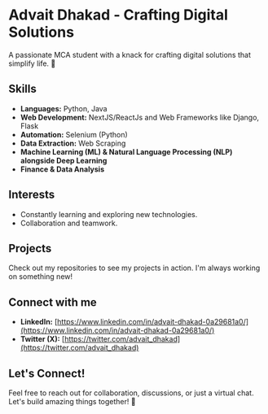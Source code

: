 
# Advait Dhakad - Crafting Digital Solutions

A passionate MCA student with a knack for crafting digital solutions that simplify life. 🚀

## Skills

*   **Languages:** Python, Java
*   **Web Development:** NextJS/ReactJs and Web Frameworks like Django, Flask
*   **Automation:** Selenium (Python)
*   **Data Extraction:** Web Scraping
*   **Machine Learning (ML) & Natural Language Processing (NLP) alongside Deep Learning**
*   **Finance & Data Analysis**

## Interests

*   Constantly learning and exploring new technologies.
*   Collaboration and teamwork.

## Projects

Check out my repositories to see my projects in action.  I'm always working on something new!

## Connect with me

*   **LinkedIn:** [https://www.linkedin.com/in/advait-dhakad-0a29681a0/](https://www.linkedin.com/in/advait-dhakad-0a29681a0/)
*   **Twitter (X):** [https://twitter.com/advait_dhakad](https://twitter.com/advait_dhakad)

## Let's Connect!

Feel free to reach out for collaboration, discussions, or just a virtual chat.  Let's build amazing things together! 🌟
